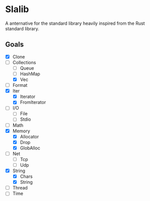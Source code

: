 # Slalib
A anternative for the standard library heavily inspired from the Rust standard library.

## Goals
- [x] Clone
- [ ] Collections
	- [ ] Queue
	- [ ] HashMap
	- [x] Vec
- [ ] Format
- [x] Iter
	- [x] Iterator
	- [x] FromIterator
- [ ] I/O
	- [ ] File
	- [ ] Stdio
- [ ] Math
- [x] Memory
	- [x] Allocator
	- [x] Drop
	- [x] GlobAlloc
- [ ] Net
	- [ ] Tcp
	- [ ] Udp
- [x] String
	- [x] Chars
	- [x] String
- [ ] Thread
- [ ] Time